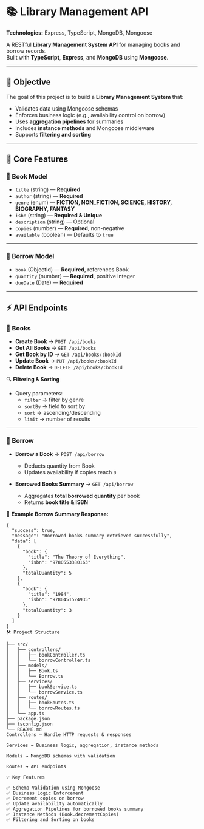 # 📚 Library Management API

**Technologies:** Express, TypeScript, MongoDB, Mongoose  

A RESTful **Library Management System API** for managing books and borrow records.  
Built with **TypeScript**, **Express**, and **MongoDB** using **Mongoose**.

---

## 🎯 Objective

The goal of this project is to build a **Library Management System** that:

- Validates data using Mongoose schemas  
- Enforces business logic (e.g., availability control on borrow)  
- Uses **aggregation pipelines** for summaries  
- Includes **instance methods** and Mongoose middleware  
- Supports **filtering and sorting**  

---

## 🔧 Core Features

### 📖 Book Model

- `title` (string) — **Required**  
- `author` (string) — **Required**  
- `genre` (enum) — **FICTION, NON_FICTION, SCIENCE, HISTORY, BIOGRAPHY, FANTASY**  
- `isbn` (string) — **Required & Unique**  
- `description` (string) — Optional  
- `copies` (number) — **Required**, non-negative  
- `available` (boolean) — Defaults to `true`  

---

### 📑 Borrow Model

- `book` (ObjectId) — **Required**, references Book  
- `quantity` (number) — **Required**, positive integer  
- `dueDate` (Date) — **Required**  

---

## ⚡ API Endpoints

### 📘 Books

- **Create Book** → `POST /api/books`  
- **Get All Books** → `GET /api/books`  
- **Get Book by ID** → `GET /api/books/:bookId`  
- **Update Book** → `PUT /api/books/:bookId`  
- **Delete Book** → `DELETE /api/books/:bookId`  

🔍 **Filtering & Sorting**  
- Query parameters:  
  - `filter` → filter by genre  
  - `sortBy` → field to sort by  
  - `sort` → ascending/descending  
  - `limit` → number of results  

---

### 📕 Borrow

- **Borrow a Book** → `POST /api/borrow`  
  - Deducts quantity from Book  
  - Updates availability if copies reach `0`  

- **Borrowed Books Summary** → `GET /api/borrow`  
  - Aggregates **total borrowed quantity** per book  
  - Returns **book title & ISBN**  

📌 **Example Borrow Summary Response:**

```base
{
  "success": true,
  "message": "Borrowed books summary retrieved successfully",
  "data": [
    {
      "book": {
        "title": "The Theory of Everything",
        "isbn": "9780553380163"
      },
      "totalQuantity": 5
    },
    {
      "book": {
        "title": "1984",
        "isbn": "9780451524935"
      },
      "totalQuantity": 3
    }
  ]
}
🛠 Project Structure

├── src/
│   ├── controllers/
│   │   ├── bookController.ts
│   │   └── borrowController.ts
│   ├── models/
│   │   ├── Book.ts
│   │   └── Borrow.ts
│   ├── services/
│   │   ├── bookService.ts
│   │   └── borrowService.ts
│   ├── routes/
│   │   ├── bookRoutes.ts
│   │   └── borrowRoutes.ts
│   └── app.ts
├── package.json
├── tsconfig.json
└── README.md
Controllers → Handle HTTP requests & responses

Services → Business logic, aggregation, instance methods

Models → MongoDB schemas with validation

Routes → API endpoints

💡 Key Features

✅ Schema Validation using Mongoose
✅ Business Logic Enforcement
✅ Decrement copies on borrow
✅ Update availability automatically
✅ Aggregation Pipelines for borrowed books summary
✅ Instance Methods (Book.decrementCopies)
✅ Filtering and Sorting on books


